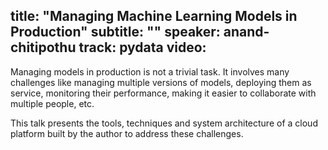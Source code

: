 title: "Managing Machine Learning Models in Production"
subtitle: ""
speaker: anand-chitipothu
track: pydata
video:
---
Managing models in production is not a trivial task. It involves many challenges like managing multiple versions of models, deploying them as service, monitoring their performance, making it easier to collaborate with multiple people, etc.

This talk presents the tools, techniques and system architecture of a cloud platform built by the author to address these challenges.